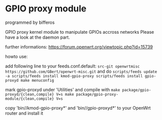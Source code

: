 GPIO proxy module
=================

programmed by bifferos

GPIO proxy kernel module to manipulate GPIOs accross networks
Please have a look at the daemon part.

further informations: https://forum.openwrt.org/viewtopic.php?id=15739

howto use:

add following line to your feeds.conf.default:
`src-git openwrtmisc https://github.com/GBert/openwrt-misc.git`
and do
`scripts/feeds update -a
scripts/feeds install kmod-gpio-proxy
scripts/feeds install gpio-proxyd
make menuconfig`

mark gpio-proxyd under 'Utilities' and compile with
`make package/gpio-proxyd/{clean,compile} V=s
make package/gpio-proxy-module/{clean,compile} V=s`

copy 'bin/<platform>/kmod-gpio-proxy\*' and 'bin/<platform>/gpio-proxyd\*' to your OpenWrt router and install it

